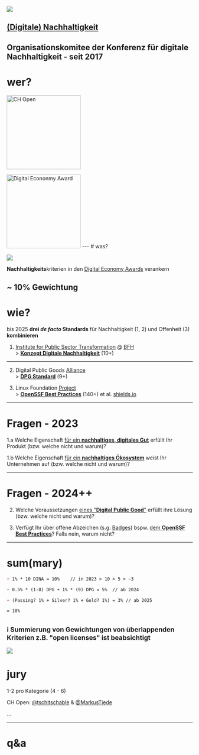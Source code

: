 [![](https://upload.wikimedia.org/wikipedia/commons/thumb/f/ff/DINAcon_Logo_rgb_RZ.svg/300px-DINAcon_Logo_rgb_RZ.svg.png)](https://dinacon.ch)

## [(Digitale) Nachhaltigkeit](https://de.wikipedia.org/wiki/Digitale_Nachhaltigkeit)
Organisationskomitee der Konferenz für digitale Nachhaltigkeit - seit 2017
--
# wer?

[<img width="200" data-src="https://www.ch-open.ch/wp-content/uploads/2021/12/logo_chopen_web_big-1-2.png" alt="CH Open"/>](https://ch-open.ch)

<img width="200" class="center" data-src="https://www.digitaleconomyaward.ch/themes/digital_ecomony_award_2018/img/digital_economy_award.svg" alt="Digital Econonmy Award"/>
---
# was?

![](https://upload.wikimedia.org/wikipedia/commons/thumb/c/c0/Icon_Digitale_Nachhaltigkeit_Farbig.svg/256px-Icon_Digitale_Nachhaltigkeit_Farbig.svg.png)

**Nachhaltigkeits**kriterien in den [Digital Economy Awards](http://digitaleconomyaward.ch) verankern

~ **10%** Gewichtung
---
# wie?

bis 2025 **drei _de facto_ Standards** für Nachhaltigkeit (1, 2) und Offenheit (3) **kombinieren**

1. [Institute for Public Sector Transformation](https://www.bfh.ch/en/research/research-areas/public-sector-transformation/)  @ [BFH](https://bfh.ch/en/) <br> > [**Konzept Digitale Nachhaltigkeit**](https://de.wikipedia.org/wiki/Digitale_Nachhaltigkeit) (10+)
______
2. Digital Public Goods [Alliance](https://digitalpublicgoods.net/who-we-are/) <br> > [**DPG Standard**](https://digitalpublicgoods.net/standard/) (9+)

3. Linux Foundation [Project](https://openssf.org) <br> > [**OpenSSF Best Practices**](https://bestpractices.coreinfrastructure.org) (140+) et al. [shields.io](https://shields.io) 

---
# Fragen - 2023
1.a Welche Eigenschaft [für ein **nachhaltiges, digitales Gut**](https://de.wikipedia.org/wiki/Digitale_Nachhaltigkeit#Eigenschaften_des_digitalen_Guts) erfüllt Ihr Produkt (bzw. welche nicht und warum)?

1.b Welche Eigenschaft [für ein **nachhaltiges Ökosystem**](https://de.wikipedia.org/wiki/Digitale_Nachhaltigkeit#Eigenschaften_des_%C3%96kosystems) weist Ihr Unternehmen auf (bzw. welche nicht und warum)?

---
# Fragen - 2024++
2. Welche Voraussetzungen [eines "**Digital Public Good**"](https://digitalpublicgoods.net/eligibility/) erfüllt ihre Lösung (bzw. welche nicht und warum)? 

3. Verfügt Ihr über offene Abzeichen (s.g. [Badges](https://shields.io)) bspw. [dem **OpenSSF Best Practices**](https://bestpractices.coreinfrastructure.org/en/projects)? Falls nein, warum nicht?

---
# sum(mary)

```md [|1|3|5|7|]
+ 1% * 10 DINA = 10%    // in 2023 > 10 > 5 > ~3

+ 0.5% * (1-8) DPG + 1% * (9) DPG = 5%  // ab 2024

+ (Passing? 1% + Silver? 1% + Gold? 1%) = 3% // ab 2025

= 10%
```

<sub>ℹ️ Summierung von **Gewichtungen von überlappenden Kriterien** z.B. "open licenses" ist beabsichtigt</sub>
---
![](https://upload.wikimedia.org/wikipedia/commons/thumb/3/3c/Icon_DINA_Voraussetzungen_Digitale_Nachhaltigkeit_06_Geteiltes_Wissen_Farbig.svg/256px-Icon_DINA_Voraussetzungen_Digitale_Nachhaltigkeit_06_Geteiltes_Wissen_Farbig.svg.png)

# jury

1-2 pro Kategorie (4 - 6)

CH Open: [@tschitschable](https://twitter.com/tschitschable) & [@MarkusTiede](https://twitter.com/MarkusTiede)

...

---
# q&a
